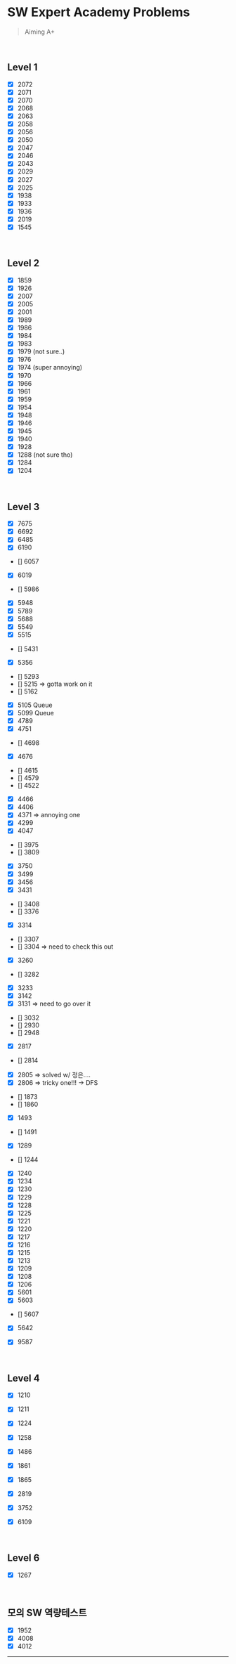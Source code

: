 # SW Expert Academy Problems
> Aiming A+ 

<br/>

## Level 1

- [x] 2072
- [x] 2071
- [x] 2070
- [x] 2068
- [x] 2063
- [x] 2058 
- [x] 2056 
- [x] 2050
- [x] 2047
- [x] 2046
- [x] 2043
- [x] 2029
- [x] 2027
- [x] 2025
- [x] 1938
- [x] 1933
- [X] 1936 
- [X] 2019
- [x] 1545

<br/>

## Level 2

- [x] 1859
- [x] 1926
- [x] 2007
- [x] 2005
- [x] 2001
- [x] 1989
- [x] 1986
- [x] 1984
- [x] 1983
- [x] 1979 (not sure..)
- [x] 1976
- [x] 1974 (super annoying)
- [x] 1970
- [x] 1966
- [x] 1961
- [x] 1959
- [x] 1954
- [x] 1948
- [x] 1946
- [x] 1945
- [x] 1940
- [x] 1928
- [x] 1288 (not sure tho) 
- [x] 1284
- [x] 1204

<br/>

## Level 3

- [x] 7675
- [x] 6692
- [x] 6485
- [x] 6190
- [] 6057
- [x] 6019
- [] 5986
- [x] 5948   
- [x] 5789
- [x] 5688
- [x] 5549
- [x] 5515   
- [] 5431
- [x] 5356
- [] 5293
- [] 5215  => gotta work on it
- [] 5162
- [x] 5105 Queue
- [x] 5099 Queue
- [x] 4789
- [x] 4751
- [] 4698
- [x] 4676
- [] 4615
- [] 4579
- [] 4522
- [x] 4466
- [x] 4406
- [x] 4371  => annoying one
- [x] 4299
- [x] 4047  
- [] 3975
- [] 3809
- [x] 3750
- [x] 3499
- [x] 3456
- [x] 3431
- [] 3408
- [] 3376
- [x] 3314
- [] 3307
- [] 3304   => need to check this out
- [x] 3260
- [] 3282
- [x] 3233  
- [x] 3142
- [x] 3131    => need to go over it
- [] 3032
- [] 2930
- [] 2948
- [x] 2817   
- [] 2814
- [x] 2805    => solved w/ 정은....
- [x] 2806     => tricky one!!!  -> DFS
- [] 1873
- [] 1860
- [x] 1493
- [] 1491
- [x] 1289
- [] 1244
- [x] 1240
- [x] 1234
- [x] 1230
- [x] 1229
- [x] 1228
- [x] 1225
- [x] 1221
- [x] 1220
- [x] 1217
- [x] 1216
- [x] 1215
- [x] 1213
- [x] 1209
- [x] 1208
- [x] 1206
- [x] 5601
- [x] 5603
- [] 5607
- [x] 5642
- [x] 9587


<br/>

## Level 4

- [x] 1210 
- [x] 1211
- [x] 1224
- [x] 1258
- [x] 1486
- [x] 1861
- [x] 1865
- [x] 2819
- [x] 3752
- [x] 6109


<br>

## Level 6

- [x] 1267

<br>

## 모의 SW 역량테스트

- [x] 1952
- [x] 4008
- [x] 4012
------------
